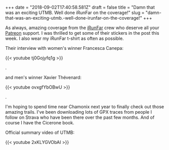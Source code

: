 +++
date = "2018-09-02T17:40:58.581Z"
draft = false
title = "Damn that was an exciting UTMB. Well done iRunFar on the coverage!"
slug = "damn-that-was-an-exciting-utmb.-well-done-irunfar-on-the-coverage!"
+++

As always, amazing coverage from the [iRunFar](https://www.irunfar.com/) crew who deserve all your [Patreon](https://www.patreon.com/iRunFar) support. I was thrilled to get some of their stickers in the post this week. I also wear my iRunFar t-shirt as often as possible. 

  

Their interview with women's winner Francesca Canepa:

  

{{< youtube tj0Gojyfq1g >}}

  

.

  

and men's winner Xavier Thévenard:

  

{{< youtube ovxgfYbOBwU >}}

  

.

  

I'm hoping to spend time near Chamonix next year to finally check out those amazing trails. I've been downloading lots of GPX traces from people I follow on Strava who have been there over the past few months. And of course I have the Cicerone book.

  

Official summary video of UTMB:

  

{{< youtube 2xKLYGVObAI >}}